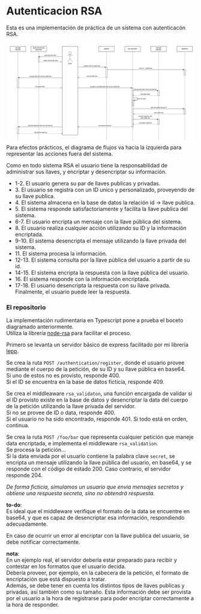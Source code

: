 # Autenticacion RSA
Esta es una implementación de práctica de un sistema con autenticacón RSA.

![](/resources/rsa.png)
Para efectos prácticos, el diagrama de flujos va hacia la izquierda para representar las acciones fuera del sistema. 

Como en todo sistema RSA el usuario tiene la responsabilidad de administrar sus llaves, y encriptar y desencriptar su información.

* 1-2. El usuario genera su par de llaves publicas y privadas. 
* 3\. El usuario se registra con un ID unico y personalizado, proveyendo de su llave publica. 
* 4\. El sistema almacena en la base de datos la relación id → llave publica. 
* 5\. El sistema responde satisfactoriamente y facilita la llave publica del sistema. 
* 6-7\. El usuario encripta un mensaje con la llave pública del sistema.
* 8\. El usuario realiza cualquier acción utilizando su ID y la información encriptada.
* 9-10. El sistema desencripta el mensaje utilizando la llave privada del sistema.
* 11\. El sistema procesa la información.
* 12-13. El sistema consulta por la llave pública del usuario a partir de su id.
* 14-15. El sistema encripta la respuesta con la llave pública del usuario. 
* 16\. El sistema responde con la información encriptada.
* 17-18. El usuario desencripta la respuesta con su llave privada. <br>
Finalmente, el usuario puede leer la respuesta.

### El repositorio
La implementación rudimentaria en Typescript pone a prueba el boceto diagramado anteriormente. <br>
Utiliza la librería [node-rsa](https://www.npmjs.com/package/node-rsa) para facilitar el proceso. 

Primero se levanta un servidor básico de express facilitado por mi librería [lepp](https://www.npmjs.com/package/@enzodiazdev/lepp).

Se crea la ruta `POST /authentication/register`, donde el usuario provee mediante el cuerpo de la petición, de su ID y su llave pública en base64.<br>
Si uno de estos no es provisto, responde 400.<br>
Si el ID se encuentra en la base de datos ficticia, responde 409.

Se crea el middleaware `rsa_validaton`, una función encargada de validar si el ID provisto existe en la base de datos y desencriptar la data del cuerpo de la petición utilizando la llave privada del servidor.<br>
Si no se provee de ID o data, responde 400.<br>
Si el usuario no ha sido encontrado, responde 401.
Si todo está en orden, continua.

Se crea la ruta `POST /foo/bar` que representa cualquier petición que maneje data encriptada, e implementa el middleware `rsa_validation`.<br>
Se procesa la petición...<br>
Si la data enviada por el usuario contiene la palabra clave `secret`, se encripta un mensaje utilizando la llave pública del usuario, en base64, y se responde con el código de estado 200.
Caso contrario, el servidor responde 204.

*De forma ficticia, simulamos un usuario que envia mensajes secretos y obtiene una respuesta secreta, sino no obtendrá respuesta.*

**to-do**:<br>
Es ideal que el middleware verifique el formato de la data se encuentre en base64, y que es capaz de desencriptar esa información, respondiendo adecuadamente.

En caso de ocurrir un error al encriptar con la llave publica del usuario, se debe notificar correctamente. 

**nota**:<br>
En un ejemplo real, el servidor debería estar preparado para recibir y contestar en los formatos que el usuario decida. <br>
Debería proveer, por ejemplo, en la cabecera de la petición, el formato de encriptación que está dispuesto a tratar. <br>
Además, se debe tener en cuenta los distintos tipos de llaves publicas y privadas, así también como su tamaño. Esta información debe ser provista por el usuario a la hora de registrarse para poder encriptar correctamente a la hora de responder.





